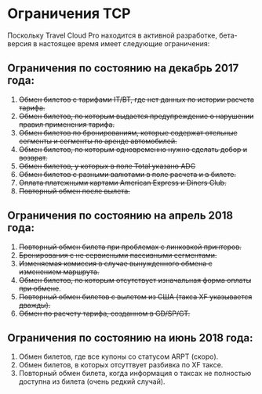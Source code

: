 # Ограничения TCP

Поскольку Travel Cloud Pro находится в активной разработке, бета-версия в настоящее время имеет следующие ограничения:

## Ограничения по состоянию на декабрь 2017 года:

1. ~~Обмен билетов с тарифами IT/BT, где нет данных по истории расчета тарифа.~~
2. ~~Обмен билетов, по которым выдается предупреждение о нарушении правил применения тарифа.~~
3. ~~Обмен билетов по бронированиям, которые содержат отельные сегменты и сегменты по аренде автомобилей.~~
4. ~~Обмен билетов, по которым одновременно нужно сделать добор и возврат.~~
5. ~~Обмен билетов, у которых в поле Total указано ADC~~
6. ~~Обмен билетов с разными валютами в поле расчета и в билете.~~
7. ~~Оплата платежными картами American Express и Diners Club.~~
8. ~~Повторный обмен после вылета.~~

## Ограничения по состоянию на апрель 2018 года:

1. ~~Повторный обмен билета при проблемах с линковкой принтеров.~~
2. ~~Бронирования с не сервисными пассивными сегментами.~~
3. ~~Изменяемая комиссия в случае вынужденного обмена с изменением маршрута.~~
4. ~~Обмен билетов, по которым отсутствует изначальная форма оплаты при обмене~~.
5. ~~Повторный обмен билетов с вылетом из США \(такса XF указывается дважды\).~~
6. ~~Обмен по расчету тарифа, созданном в GD/SP/GT.~~

## Ограничения по состоянию на июнь 2018 года:

1. Обмен билетов, где все купоны со статусом ARPT \(скоро\).
2. Обмен билетов, в которых отсуттвует разбивка по XF таксе.
3. Повторный обмен билета, когда информация о таксах не полностью доступна из билета \(очень редкий случай\).

